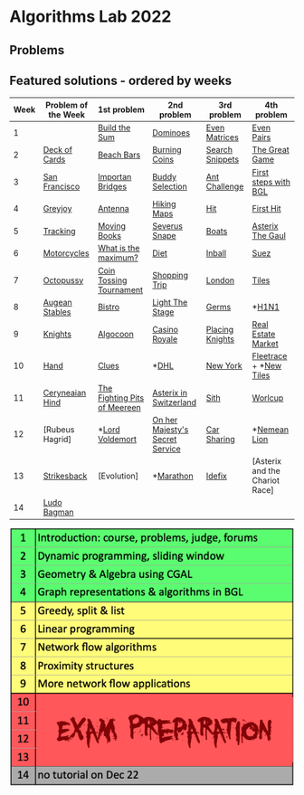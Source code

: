 # Algorithms Lab 2022

## Problems

## Featured solutions - ordered by weeks
| Week | Problem of the Week | 1st problem | 2nd problem | 3rd problem | 4th problem |
| --- | --- | --- | --- | --- | --- |
| 1 | | [Build the Sum](https://github.com/vateseif/algolab/tree/main/week_1/build_the_sum) | [Dominoes](https://github.com/vateseif/algolab/tree/main/week_1/dominoes) | [Even Matrices](https://github.com/vateseif/algolab/tree/main/week_1/even_matrices) | [Even Pairs](https://github.com/vateseif/algolab/tree/main/week_1/even_pairs) |
| 2 | [Deck of Cards](https://github.com/vateseif/algolab/tree/main/week_2/deck_of_cards) | [Beach Bars](https://github.com/vateseif/algolab/tree/main/week_2/beach_bars) | [Burning Coins](https://github.com/vateseif/algolab/tree/main/week_2/burning_coins) | [Search Snippets](https://github.com/vateseif/algolab/tree/main/week_2/search_snippet) | [The Great Game](https://github.com/vateseif/algolab/tree/main/week_2/the_great_game) |
| 3 | [San Francisco](https://github.com/vateseif/algolab/tree/main/week_3/san_francisco) | [Importan Bridges](https://github.com/vateseif/algolab/tree/main/week_3/important_bridges) | [Buddy Selection](https://github.com/vateseif/algolab/tree/main/week_3/buddy_selection) | [Ant Challenge](https://github.com/vateseif/algolab/tree/main/week_3/ant_challenge) | [First steps with BGL](https://github.com/vateseif/algolab/tree/main/week_3/first_steps_with_bgl) |
| 4 | [Greyjoy](https://github.com/vateseif/algolab/tree/main/week_4/greyjoy) | [Antenna]() | [Hiking Maps](https://github.com/vateseif/algolab/tree/main/week_4/hiking_maps) | [Hit](https://github.com/vateseif/algolab/tree/main/week_4/hit) | [First Hit](https://github.com/vateseif/algolab/tree/main/week_4/first_hit) |
| 5 | [Tracking]() | [Moving Books](https://github.com/vateseif/algolab/tree/main/week_5/moving_books) | [Severus Snape](https://github.com/vateseif/algolab/tree/main/week_5/severus_snape) | [Boats](https://github.com/vateseif/algolab/tree/main/week_5/boats) | [Asterix The Gaul](https://github.com/vateseif/algolab/tree/main/week_5/asterix_the_gaul) |
| 6 | [Motorcycles](https://github.com/vateseif/algolab/tree/main/week_6/motorcycles) | [What is the maximum?](https://github.com/vateseif/algolab/tree/main/week_6/what_is_the_maximum) | [Diet](https://github.com/vateseif/algolab/tree/main/week_6/diet) | [Inball](https://github.com/vateseif/algolab/tree/main/week_6/inball) | [Suez](https://github.com/vateseif/algolab/tree/main/week_6/suez) |
| 7 | [Octopussy](https://github.com/vateseif/algolab/tree/main/week_7/octopussy) | [Coin Tossing Tournament](https://github.com/vateseif/algolab/tree/main/week_7/coin_tossing_tournament) | [Shopping Trip](https://github.com/vateseif/algolab/tree/main/week_7/shopping_trip) | [London](https://github.com/vateseif/algolab/tree/main/week_7/london) | [Tiles](https://github.com/vateseif/algolab/tree/main/week_7/tiles) |
| 8 | [Augean Stables](https://github.com/vateseif/algolab/tree/main/week_8/augean_stables) | [Bistro](https://github.com/vateseif/algolab/tree/main/week_8/bistro) | [Light The Stage](https://github.com/vateseif/algolab/tree/main/week_8/light_the_stage) | [Germs](https://github.com/vateseif/algolab/tree/main/week_8/germs) | *[H1N1](https://github.com/vateseif/algolab/tree/main/week_8/h1n1) |
| 9 | [Knights](https://github.com/vateseif/algolab/tree/main/week_9/knights) | [Algocoon](https://github.com/vateseif/algolab/tree/main/week_9/algocoon) | [Casino Royale](https://github.com/vateseif/algolab/tree/main/week_9/casino_royale) | [Placing Knights](https://github.com/vateseif/algolab/tree/main/week_9/placing_knights) | [Real Estate Market](https://github.com/vateseif/algolab/tree/main/week_9/real_estate_market)|
| 10 | [Hand](https://github.com/vateseif/algolab/tree/main/week_10/hand) | [Clues](https://github.com/vateseif/algolab/tree/main/week_10/clues) | *[DHL](https://github.com/vateseif/algolab/tree/main/week_10/dhl) | [New York](https://github.com/vateseif/algolab/tree/main/week_10/new_york) | [Fleetrace](https://github.com/vateseif/algolab/tree/main/week_10/fleetrace) + *[New Tiles](https://github.com/vateseif/algolab/tree/main/week_10/new_tiles) |
| 11 | [Ceryneaian Hind](https://github.com/vateseif/algolab/tree/main/week_11/ceryneian) | [The Fighting Pits of Meereen](https://github.com/vateseif/algolab/tree/main/week_11/fighting_pits) | [Asterix in Switzerland](https://github.com/vateseif/algolab/tree/main/week_11/asterix_in_switzerland) | [Sith](https://github.com/vateseif/algolab/tree/main/week_11/sith) | [Worlcup](https://github.com/vateseif/algolab/tree/main/week_11/worldcup) |
| 12 | [Rubeus Hagrid] | *[Lord Voldemort](https://github.com/vateseif/algolab/tree/main/week_12/lord_voldemort) | [On her Majesty's Secret Service](https://github.com/vateseif/algolab/tree/main/week_12/on_her_majesty) | [Car Sharing](https://github.com/vateseif/algolab/tree/main/week_12/car_sharing) | *[Nemean Lion](https://github.com/vateseif/algolab/tree/main/week_12/nemean_lion) |
| 13 | [Strikesback](https://github.com/vateseif/algolab/tree/main/week_13/strikesback) | [Evolution] | *[Marathon](https://github.com/vateseif/algolab/tree/main/week_13/marathon) | [Idefix](https://github.com/vateseif/algolab/tree/main/week_13/idefix) | [Asterix and the Chariot Race] |
| 14 | [Ludo Bagman]() |  |  |  |

![Alt text](schedule.png?raw=true "Optional Title")